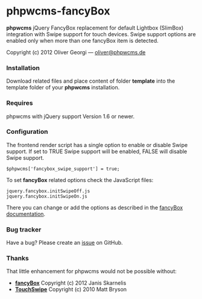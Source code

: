 phpwcms-fancyBox
================

**phpwcms** jQuery FancyBox replacement for default Lightbox (SlimBox) integration with Swipe support for touch devices. Swipe support options are enabled only when more than one fancyBox item is detected.

Copyright (c) 2012 Oliver Georgi — oliver@phpwcms.de

### Installation

Download related files and place content of folder **template** into the template folder of your **phpwcms** installation.

### Requires

phpwcms with jQuery support Version 1.6 or newer.

### Configuration

The frontend render script has a single option to enable or disable Swipe support. If set to TRUE Swipe support will be enabled, FALSE will disable Swipe support.

	$phpwcms['fancybox_swipe_support'] = true;

To set **fancyBox** related options check the JavaScript files:

	jquery.fancybox.initSwipeOff.js  
	jquery.fancybox.initSwipeOn.js

There you can change or add the options as described in the [fancyBox documentation](http://fancyapps.com/fancybox/#docs).

### Bug tracker

Have a bug? Please create an [issue](https://github.com/slackero/phpwcms-fancyBox/issues) on GitHub.

### Thanks

That little enhancement for phpwcms would not be possible without:

- **[fancyBox](http://fancyapps.com/fancybox)** Copyright (c) 2012 Janis Skarnelis
- **[TouchSwipe](http://labs.skinkers.com/touchSwipe)** Copyright (c) 2010 Matt Bryson
